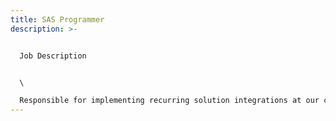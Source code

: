 ```yaml
---
title: SAS Programmer
description: >-


  Job Description


  \

  Responsible for implementing recurring solution integrations at our clients’ companies. Will work closely with Product Development team for knowledge transfer and documentation on new integrations
---
```


